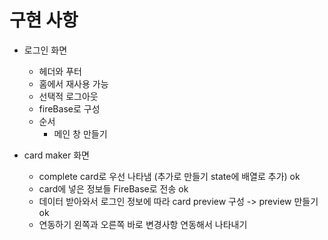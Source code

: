 # 구현 사항

* 로그인 화면
  * 헤더와 푸터
  * 홈에서 재사용 가능 
  * 선택적 로그아웃 
  * fireBase로 구성
  * 순서
    * 메인 창 만들기

* card maker 화면
  * complete card로 우선 나타냄 (추가로 만들기 state에 배열로 추가) ok
  * card에 넣은 정보들 FireBase로 전송  ok  
  * 데이터 받아와서 로그인 정보에 따라 card preview 구성 -> preview 만들기 ok
  * 연동하기 왼쪽과 오른쪽 바로 변경사항 연동해서 나타내기
